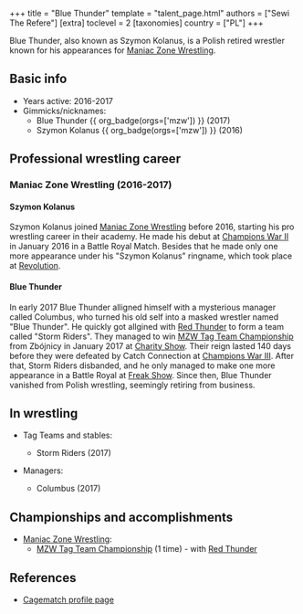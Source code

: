 +++
title = "Blue Thunder"
template = "talent_page.html"
authors = ["Sewi The Refere"]
[extra]
toclevel = 2
[taxonomies]
country = ["PL"]
+++

Blue Thunder, also known as Szymon Kolanus, is a Polish retired wrestler known for his appearances for [Maniac Zone Wrestling](@/o/mzw.md).

## Basic info

* Years active: 2016-2017
* Gimmicks/nicknames:
  - Blue Thunder {{ org_badge(orgs=['mzw']) }} (2017)
  - Szymon Kolanus {{ org_badge(orgs=['mzw']) }} (2016)
 
## Professional wrestling career

### Maniac Zone Wrestling (2016-2017)

#### Szymon Kolanus

Szymon Kolanus joined [Maniac Zone Wrestling](@/o/mzw.md) before 2016, starting his pro wrestling career in their academy. He made his debut at [Champions War II](@/e/mzw/2016-01-10-mzw-champions-war-2.md) in January 2016 in a Battle Royal Match. Besides that he made only one more appearance under his "Szymon Kolanus" ringname, which took place at [Revolution](@/e/mzw/2016-11-05-mzw-revolution.md).

#### Blue Thunder

In early 2017 Blue Thunder alligned himself with a mysterious manager called Columbus, who turned his old self into a masked wrestler named "Blue Thunder". He quickly got allgined with [Red Thunder](@/w/red-thunder.md) to form a team called "Storm Riders". They managed to win [MZW Tag Team Championship](@/c/mzw-tag-team-championship.md) from Zbójnicy in January 2017 at [Charity Show](@/e/mzw/2017-01-15-mzw-charity-show-2017.md). Their reign lasted 140 days before they were defeated by Catch Connection at [Champions War III](@/e/mzw/2017-06-03-mzw-champions-war-3.md). After that, Storm Riders disbanded, and he only managed to make one more appearance in a Battle Royal at [Freak Show](@/e/mzw/2017-12-02-mzw-freak-show.md). Since then, Blue Thunder vanished from Polish wrestling, seemingly retiring from business.

## In wrestling

* Tag Teams and stables:
  - Storm Riders (2017)
 
* Managers:
  - Columbus (2017)

## Championships and accomplishments

* [Maniac Zone Wrestling](@/o/mzw.md):
  - [MZW Tag Team Championship](@/c/mzw-tag-team-championship.md) (1 time) - with [Red Thunder](@/w/red-thunder.md)

## References

* [Cagematch profile page](https://www.cagematch.net/?id=2&nr=24641)
